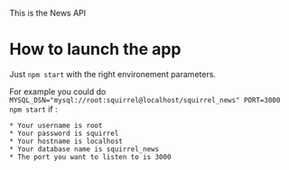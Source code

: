 This is the News API

# How to launch the app

Just `npm start` with the right environement parameters.

For example you could do `MYSQL_DSN="mysql://root:squirrel@localhost/squirrel_news" PORT=3000 npm start` if :

    * Your username is root
    * Your password is squirrel
    * Your hostname is localhost
    * Your database name is squirrel_news
    * The port you want to listen to is 3000

